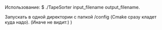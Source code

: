 Использование: $ ./TapeSorter input_filename output_filename.

Запускать в одной директории с папкой /config (Сmake сразу кладет куда надо). (Иначе не видит:) )
